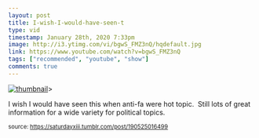 ```yaml
---
layout: post
title: I-wish-I-would-have-seen-t
type: vid
timestamp: January 28th, 2020 7:33pm
image: http://i3.ytimg.com/vi/bgwS_FMZ3nQ/hqdefault.jpg
link: https://www.youtube.com/watch?v=bgwS_FMZ3nQ
tags: ["recommended", "youtube", "show"]
comments: true
---
```

[![thumbnail](http://i3.ytimg.com/vi/bgwS_FMZ3nQ/hqdefault.jpg)](https://www.youtube.com/watch?v=bgwS_FMZ3nQ)>
    
I wish I would have seen this when anti-fa were hot topic.  Still lots of great information for a wide variety for political topics.<br/>
 
  
<small>source: https://saturdayxiii.tumblr.com/post/190525016499</small>